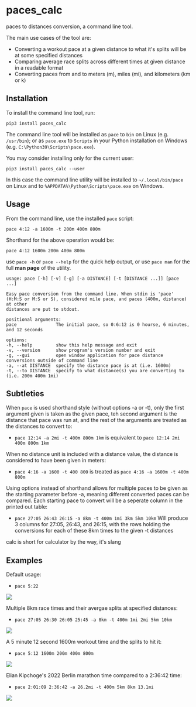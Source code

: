 paces_calc
===============

paces to distances conversion, a command line tool.

The main use cases of the tool are:

- Converting a workout pace at a given distance to what it's splits will be at
some specified distances
- Comparing average race splits across different times at given distance in a readable format
- Converting paces from and to meters (m), miles (mi), and kilometers (km or k)

Installation
------------

To install the command line tool, run:

```shell
pip3 install paces_calc
```

The command line tool will be installed as `pace` to `bin` on
Linux (e.g. `/usr/bin`); or as `pace.exe` to `Scripts` in your
Python installation on Windows (e.g. `C:\Python39\Scripts\pace.exe`).

You may consider installing only for the current user:

```shell
pip3 install paces_calc --user
```

In this case the command line utility will be installed to
`~/.local/bin/pace` on Linux and to
`%APPDATA%\Python\Scripts\pace.exe` on Windows.

Usage
-----

From the command line, use the installed `pace` script:

```shell
pace 4:12 -a 1600m -t 200m 400m 800m
```

Shorthand for the above operation would be:

```shell
pace 4:12 1600m 200m 400m 800m
```

use `pace -h` or `pace --help` for the quick help output, or use `pace man` for the full **man page** of the utility.

    usage: pace [-h] [-v] [-g] [-a DISTANCE] [-t [DISTANCE ...]] [pace ...]

    Easy pace conversion from the command line. When stdin is 'pace' (H:M:S or M:S or S), considered mile pace, and paces (400m, distance) at other
    distances are put to stdout.

    positional arguments:
    pace               The initial pace, so 0:6:12 is 0 hourse, 6 minutes, and 12 seconds

    options:
    -h, --help         show this help message and exit
    -v, --version      show program's version number and exit
    -g, --gui          open window application for pace distance conversions outside of command line
    -a, --at DISTANCE  specify the distance pace is at (i.e. 1600m)
    -t, --to DISTANCE  specify to what distance(s) you are converting to (i.e. 200m 400m 1mi)

Subtleties
----------

When `pace` is used shorthand style (without options -a or -t), only the first argument given is taken as the given pace, teh second argument is the distance that pace was run at, and the rest of the arguments are treated as the distances to convert to:

- `pace 12:14 -a 2mi -t 400m 800m 1km` is equivalent to `pace 12:14 2mi 400m 800m 1km`

When no distance unit is included with a distance value, the distance is considered to have been given in meters:

- `pace 4:16 -a 1600 -t 400 800` is treated as `pace 4:16 -a 1600m -t 400m 800m`

Using options instead of shorthand allows for multiple paces to be given as the starting parameter before -a, meaning different converted paces can be compared.  Each starting pace to convert will be a seperate column in the printed out table:

- `pace 27:05 26:43 26:15 -a 8km -t 400m 1mi 3km 5km 10km` Will produce 3 columns for 27:05, 26:43, and 26:15, with the rows holding the conversions for each of these 8km times to the given -t distances

calc is short for calculator by the way, it's slang

Examples
--------

Default usage:
- `pace 5:22`

![](documentation/default_usage.png)

Multiple 8km race times and their avergae splits at specified distances:
- `pace 27:05 26:30 26:05 25:45 -a 8km -t 400m 1mi 2mi 5km 10km`

![](documentation/8km_race.png)

A 5 minute 12 second 1600m workout time and the splits to hit it:
- `pace 5:12 1600m 200m 400m 800m`

![](documentation/1600m_workout.png)

Elian Kipchoge's 2022 Berlin marathon time compared to a 2:36:42 time:
-  `pace 2:01:09 2:36:42 -a 26.2mi -t 400m 5km 8km 13.1mi`

![](documentation/Kipchoge_marathon.png)